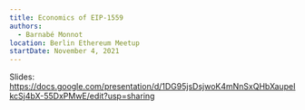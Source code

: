 ```yaml
---
title: Economics of EIP-1559
authors:
  - Barnabé Monnot
location: Berlin Ethereum Meetup
startDate: November 4, 2021
---
```


Slides: <https://docs.google.com/presentation/d/1DG95jsDsjwoK4mNnSxQHbXaupeIkcSj4bX-55DxPMwE/edit?usp=sharing>
